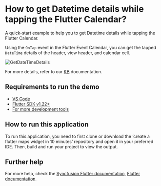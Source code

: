 # How to get Datetime details while tapping the Flutter Calendar?

A quick-start example to help you to get Datetime details while tapping the Flutter Calendar.

Using the `OnTap` event in the Flutter Event Calendar, you can get the tapped `DateTime` details of the header, view header, and calendar cell.

![GetDateTimeDetails](https://user-images.githubusercontent.com/46158936/209669752-1e32d144-50fe-4380-bc24-ea82152c3403.gif)

For more details, refer to our [KB](https://www.syncfusion.com/kb/10998/how-to-get-datetime-details-while-tapping-the-flutter-calendar) documentation.

## Requirements to run the demo
* [VS Code](https://code.visualstudio.com/download)
* [Flutter SDK v1.22+](https://flutter.dev/docs/development/tools/sdk/overview)
* [For more development tools](https://flutter.dev/docs/development/tools/devtools/overview)

## How to run this application
To run this application, you need to first clone or download the ‘create a flutter maps widget in 10 minutes’ repository and open it in your preferred IDE. Then, build and run your project to view the output.

## Further help
For more help, check the [Syncfusion Flutter documentation](https://help.syncfusion.com/flutter/introduction/overview),
 [Flutter documentation](https://flutter.dev/docs/get-started/install).
